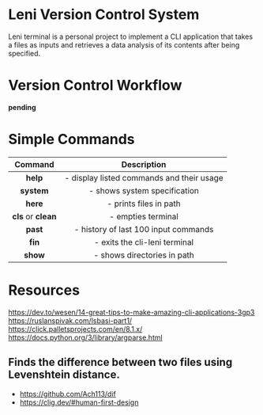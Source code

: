 # Leni Version Control System

Leni terminal is a personal project to implement a CLI application that takes a files as 
inputs and retrieves a data analysis of its contents after being specified.

# Version Control Workflow

**pending**

# Simple Commands

**Command**|**Description**
:-----:|:-----:
**help**|- display listed commands and their usage
**system**|- shows system specification
**here**|- prints files in path
**cls** or **clean**|- empties terminal
**past**|- history of last 100 input commands
**fin**|- exits the cli-leni terminal
**show**|- shows directories in path


# Resources

https://dev.to/wesen/14-great-tips-to-make-amazing-cli-applications-3gp3
https://ruslanspivak.com/lsbasi-part1/
https://click.palletsprojects.com/en/8.1.x/
https://docs.python.org/3/library/argparse.html


## Finds the difference between two files using Levenshtein distance.

- https://github.com/Ach113/dif
- https://clig.dev/#human-first-design
